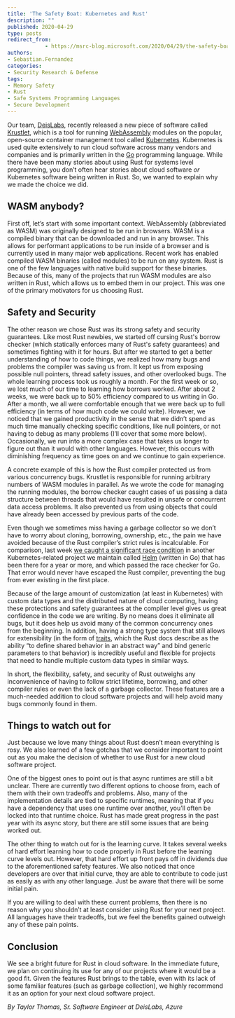 ```yaml
---
title: 'The Safety Boat: Kubernetes and Rust'
description: ""
published: 2020-04-29
type: posts
redirect_from:
            - https://msrc-blog.microsoft.com/2020/04/29/the-safety-boat-kubernetes-and-rust/
authors:
- Sebastian.Fernandez
categories:
- Security Research & Defense
tags:
- Memory Safety
- Rust
- Safe Systems Programming Languages
- Secure Development
---
```

Our team, [DeisLabs](https://deislabs.io/), recently released a new piece of software called [Krustlet](https://deislabs.io/posts/introducing-krustlet/), which is a tool for running [WebAssembly](https://webassembly.org/) modules on the popular, open-source container management tool called [Kubernetes](https://kubernetes.io/). Kubernetes is used quite extensively to run cloud software across many vendors and companies and is primarily written in the [Go](https://golang.org/) programming language. While there have been many stories about using Rust for systems level programming, you don’t often hear stories about cloud software _or_ Kubernetes software being written in Rust. So, we wanted to explain why we made the choice we did.

## WASM anybody?

First off, let’s start with some important context. WebAssembly (abbreviated as WASM) was originally designed to be run in browsers. WASM is a compiled binary that can be downloaded and run in any browser. This allows for performant applications to be run inside of a browser and is currently used in many major web applications. Recent work has enabled compiled WASM binaries (called modules) to be run on any system. Rust is one of the few languages with native build support for these binaries. Because of this, many of the projects that run WASM modules are also written in Rust, which allows us to embed them in our project. This was one of the primary motivators for us choosing Rust.

## Safety and Security

The other reason we chose Rust was its strong safety and security guarantees. Like most Rust newbies, we started off cursing Rust's borrow checker (which statically enforces many of Rust's safety guarantees) and sometimes fighting with it for hours. But after we started to get a better understanding of how to code things, we realized how many bugs and problems the compiler was saving us from. It kept us from exposing possible null pointers, thread safety issues, and other overlooked bugs. The whole learning process took us roughly a month. For the first week or so, we lost much of our time to learning how borrows worked. After about 2 weeks, we were back up to 50% efficiency compared to us writing in Go. After a month, we all were comfortable enough that we were back up to full efficiency (in terms of how much code we could write). However, we noticed that we gained productivity in the sense that we didn’t spend as much time manually checking specific conditions, like null pointers, or not having to debug as many problems (I’ll cover that some more below). Occasionally, we run into a more complex case that takes us longer to figure out than it would with other languages. However, this occurs with diminishing frequency as time goes on and we continue to gain experience.

A concrete example of this is how the Rust compiler protected us from various concurrency bugs. Krustlet is responsible for running arbitrary numbers of WASM modules in parallel. As we wrote the code for managing the running modules, the borrow checker caught cases of us passing a data structure between threads that would have resulted in unsafe or concurrent data access problems. It also prevented us from using objects that could have already been accessed by previous parts of the code.

Even though we sometimes miss having a garbage collector so we don’t have to worry about cloning, borrowing, ownership, etc., the pain we have avoided because of the Rust compiler’s strict rules is incalculable. For comparison, last week [we caught a significant race condition](https://github.com/helm/helm/pull/7820) in another Kubernetes-related project we maintain called [Helm](https://helm.sh/) (written in Go) that has been there for a year or more, and which passed the race checker for Go. That error would never have escaped the Rust compiler, preventing the bug from ever existing in the first place.

Because of the large amount of customization (at least in Kubernetes) with custom data types and the distributed nature of cloud computing, having these protections and safety guarantees at the compiler level gives us great confidence in the code we are writing. By no means does it eliminate all bugs, but it does help us avoid many of the common concurrency ones from the beginning. In addition, having a strong type system that still allows for extensibility (in the form of [traits](https://doc.rust-lang.org/1.41.0/book/ch10-02-traits.html), which the Rust docs describe as the ability “to define shared behavior in an abstract way” and bind generic parameters to that behavior) is incredibly useful and flexible for projects that need to handle multiple custom data types in similar ways.

In short, the flexibility, safety, and security of Rust outweighs any inconvenience of having to follow strict lifetime, borrowing, and other compiler rules or even the lack of a garbage collector. These features are a much-needed addition to cloud software projects and will help avoid many bugs commonly found in them.

## Things to watch out for

Just because we love many things about Rust doesn’t mean everything is rosy. We also learned of a few gotchas that we consider important to point out as you make the decision of whether to use Rust for a new cloud software project.

One of the biggest ones to point out is that async runtimes are still a bit unclear. There are currently two different options to choose from, each of them with their own tradeoffs and problems. Also, many of the implementation details are tied to specific runtimes, meaning that if you have a dependency that uses one runtime over another, you’ll often be locked into that runtime choice. Rust has made great progress in the past year with its async story, but there are still some issues that are being worked out.

The other thing to watch out for is the learning curve. It takes several weeks of hard effort learning how to code properly in Rust before the learning curve levels out. However, that hard effort up front pays off in dividends due to the aforementioned safety features. We also noticed that once developers are over that initial curve, they are able to contribute to code just as easily as with any other language. Just be aware that there will be some initial pain.

If you are willing to deal with these current problems, then there is no reason why you shouldn’t at least consider using Rust for your next project. All languages have their tradeoffs, but we feel the benefits gained outweigh any of these pain points.

## Conclusion

We see a bright future for Rust in cloud software. In the immediate future, we plan on continuing its use for any of our projects where it would be a good fit. Given the features Rust brings to the table, even with its lack of some familiar features (such as garbage collection), we highly recommend it as an option for your next cloud software project.

_By Taylor Thomas, Sr. Software Engineer at DeisLabs, Azure_
